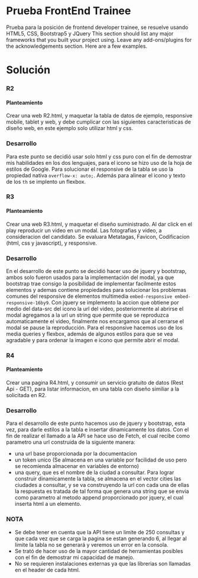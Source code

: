 # Prueba FrontEnd Trainee
Prueba para la posición de frontend developer trainee, se resuelve usando HTML5, CSS, Bootstrap5 y JQuery
This section should list any major frameworks that you built your project using. Leave any add-ons/plugins for the acknowledgements section. Here are a few examples.

# Solución
### R2
#### Planteamiento
Crear una web R2.html, y maquetar la tabla de datos de ejemplo, responsive mobile, tablet y web, y debe cumplicar
con las siguientes caracteristicas de diseño web, en este ejemplo solo utilizar html y css.
### Desarrollo
Para este punto se decidió usar solo html y css puro con el fin de demostrar mis habilidades en los dos lenguajes, para el icono se hizo uso
de la hoja de estilos de Google. Para solucionar el responsive de la tabla se uso la propiedad nativa ```overflow-x: auto;```. Además para alinear
el icono y texto de los ```th``` se implento un flexbox.

### R3
#### Planteamiento
Crear una web R3.html, y maquetar el diseño suministrado. Al dar click en el play reproducir un video en un modal.
Las fotografias y video, a consideracion del candidato. Se evaluara Metatagas, Favicon, Codificacion (html, css y
javascript), y responsive.
### Desarrollo
En el desarrollo de este punto se decidió hacer uso de jquery y bootstrap, ambos solo fueron usados para la implementación del modal, ya que bootstrap
trae consigo la posibilidad de implementar facilmente estos elementos y ademas contiene propiedades para solucionar los problemas comunes del responsive
de elementos multimedia ```embed-responsive embed-responsive-16by9```. Con jquery se implemento la accion que obtiene por medio del data-src del icono la 
url del video, posteriormente al abrirse el modal agregamos a la url un string que permite que se reproduzca automaticamente el video, finalmente nos 
encargamos que al cerrarse el modal se pause la reproducción. Para el responsive hacemos uso de los media queries y flexbox, además de algunos estilos 
para que se vea agradable y para ordenar la imagen e icono que permite abrir el modal.

### R4
#### Planteamiento
Crear una pagina R4.html, y consumir un servicio gratuito de datos (Rest Api - GET), para listar informacion, en una
tabla con diseño similiar a la solicitada en R2.
### Desarrollo
Para el desarrollo de este punto hacemos uso de jquery y bootstrap, esta vez, para darle estilos a la tabla e insertar dinamicamente los datos.
Con el fin de realizar el llamado a la API se hace uso de Fetch, el cual recibe como parametro una url construida de la siguiente manera:
  - una url base proporcionada por la documentacion
  - un token unico (Se almacena en una variable por facilidad de uso pero se recomienda almacenar en variables de entorno)
  - una query, que es el nombre de la ciudad a consultar.
Para lograr construir dinamicamente la tabla, se almacena en el vector cities las ciudades a consultar, y se va construyendo la url con cada una de ellas
la respuesta es tratada de tal forma que genera una string que se envia como parametro al metodo append proporcionado por jquery, el cual inserta html a un
elemento. 

### NOTA
- Se debe tener en cuenta que la API tiene un limite de 250 consultas y que cada vez que se carga la pagina se estan generando 6, al llegar al limite la tabla 
  no se generará y veremos un error en la consola.
- Se trató de hacer uso de la mayor cantidad de herramientas posibles con el fin de demostrar mi capacidad de manejo.
- No se requieren instalaciones externas ya que las librerias son llamadas en el header de cada html.
